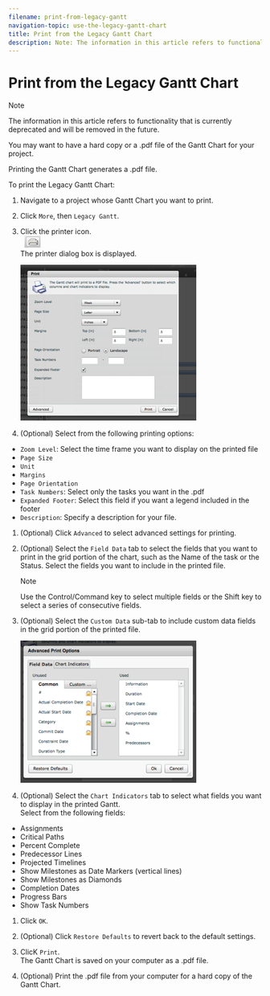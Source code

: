 ```yaml
---
filename: print-from-legacy-gantt
navigation-topic: use-the-legacy-gantt-chart
title: Print from the Legacy Gantt Chart
description: Note: The information in this article refers to functionality that is currently deprecated and will be removed in the future.
---
```


# Print from the Legacy Gantt Chart

>[!NOTE]
>
>The information in this article refers to functionality that is currently deprecated and will be removed in the future.

You may want to have a hard copy or a .pdf file of the Gantt Chart for your project.&nbsp;

Printing the Gantt Chart generates a .pdf file.&nbsp;

To print the Legacy Gantt Chart:

1. Navigate to a project whose Gantt Chart you want to print.
1. Click `More`, then `Legacy Gantt`.

1. Click the printer icon.  
   &nbsp; ![](assets/3.png)  
   The printer dialog box is displayed.

   ![](assets/print-dlg-350x310.png)

1. (Optional) Select from the following printing options:

  * `Zoom Level`: Select the time frame you want to display on the printed file
  * `Page Size`
  * `Unit`
  * `Margins`
  * `Page Orientation`
  * `Task Numbers`: Select only the tasks you want in the .pdf
  * `Expanded Footer`: Select this field if you want a legend included in the footer&nbsp;
  * `Description`: Specify a description for your file.&nbsp;

1. (Optional) Click `Advanced` to select advanced settings for printing.
1. (Optional) Select the `Field Data` tab to select the fields that you want to print in the grid portion of the chart, such as the Name of the task or the Status. Select the fields you want to include in the printed file.

   >[!NOTE]
   >
   >Use the Control/Command key to select multiple fields or the Shift key to select a series of consecutive fields.

1. (Optional) Select the `Custom Data` sub-tab to include custom data fields in the grid portion of the printed file.&nbsp;

   ![](assets/advance-print-dlg-350x283.png)

1. (Optional) Select the `Chart Indicators` tab to select what fields you want to display in the printed Gantt.  
   Select from the following fields:

  * Assignments
  * Critical Paths
  * Percent Complete
  * Predecessor Lines
  * Projected Timelines
  * Show Milestones as Date Markers (vertical lines)
  * Show Milestones as Diamonds
  * Completion Dates
  * Progress Bars
  * Show Task Numbers

1. Click `OK`.
1. (Optional) Click `Restore Defaults` to revert back to the default settings.
1. ClicK `Print`.  
   The Gantt Chart is saved on your computer as a .pdf file.

1. (Optional) Print the .pdf file from your computer for a hard copy of the Gantt Chart.&nbsp;


